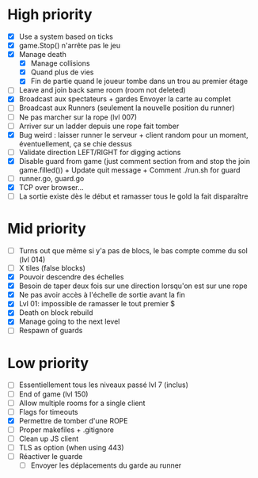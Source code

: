 # High priority

- [x] Use a system based on ticks
- [x] game.Stop() n'arrête pas le jeu
- [x] Manage death
    - [x] Manage collisions
    - [x] Quand plus de vies
    - [x] Fin de partie quand le joueur tombe dans un trou au premier étage
- [ ] Leave and join back same room (room not deleted)
- [x] Broadcast aux spectateurs + gardes
      Envoyer la carte au complet
- [ ] Broadcast aux Runners (seulement la nouvelle position du runner)
- [ ] Ne pas marcher sur la rope (lvl 007)
- [ ] Arriver sur un ladder depuis une rope fait tomber
- [x] Bug weird : laisser runner le serveur + client random pour un
  moment, éventuellement, ça se chie dessus
- [ ] Validate direction LEFT/RIGHT for digging actions
- [x] Disable guard from game (just comment section from and stop the join game.filled()) + Update quit message + Comment ./run.sh for guard
- [ ] runner.go, guard.go
- [x] TCP over browser...
- [ ] La sortie existe dès le début et ramasser tous le gold la fait disparaître

# Mid priority

- [ ] Turns out que même si y'a pas de blocs, le bas compte comme du sol (lvl 014)
- [ ] X tiles (false blocks)
- [x] Pouvoir descendre des échelles
- [x] Besoin de taper deux fois sur une direction lorsqu'on est sur une rope
- [x] Ne pas avoir accès à l'échelle de sortie avant la fin
- [x] Lvl 01: impossible de ramasser le tout premier $
- [x] Death on block rebuild
- [x] Manage going to the next level
- [ ] Respawn of guards

# Low priority

- [ ] Essentiellement tous les niveaux passé lvl 7 (inclus)
- [ ] End of game (lvl 150)
- [ ] Allow multiple rooms for a single client
- [ ] Flags for timeouts
- [x] Permettre de tomber d'une ROPE
- [ ] Proper makefiles + .gitignore
- [ ] Clean up JS client
- [ ] TLS as option (when using 443)
- [ ] Réactiver le guarde
    - [ ] Envoyer les déplacements du garde au runner
